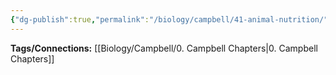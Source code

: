 ```yaml
---
{"dg-publish":true,"permalink":"/biology/campbell/41-animal-nutrition/","dgHomeLink":true,"dgPassFrontmatter":true}
---
```


**Tags/Connections:**
[[Biology/Campbell/0. Campbell Chapters|0. Campbell Chapters]]